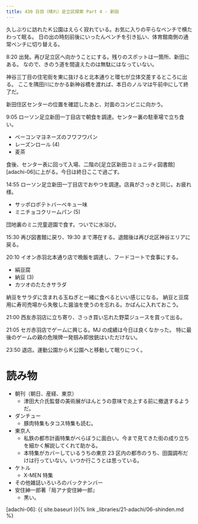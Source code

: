 ```yaml
---
title: 430 日目（晴れ）足立区探索 Part 4 - 新田
---
```


久しぶりに訪れたＫ公園はえらく寂れている。お気に入りの平らなベンチで横たわって眠る。
日の出の時刻前後にいったんベンチを引き払い、体育館南側の通常ベンチに切り替える。

8:20 出発。再び足立区へ向かうことにする。残りのスポットは一箇所、新田にある。
なので、きのう道を間違えたのは無駄にはなっていない。

神谷三丁目の住宅街を東に抜けると北本通りと環七が立体交差するところに出る。
ここを隅田川にかかる新神谷橋を渡れば、本日のノルマは午前中にして終了だ。

新田住区センターの位置を確認したあと、対面のコンビニに向かう。

9:05 ローソン足立新田一丁目店で朝食を調達。センター裏の駐車場で立ち食い。

* ベーコンマヨネーズのフワフワパン
* レーズンロール (4)
* 麦茶

食後、センター表に回って入場、二階の[足立区新田コミュニティ図書館][adachi-06]に上がる。今日は終日ここで過ごす。

14:55 ローソン足立新田一丁目店でおやつを調達。店員がさっきと同じ。お疲れ様。

* サッポロポテトバーベキュー味
* ミニチョコクリームパン (5)

団地裏のミニ児童遊園で食す。ついでに水浴び。

15:30 再び図書館に戻り、19:30 まで滞在する。退館後は再び北区神谷エリアに戻る。

20:10 イオン赤羽北本通り店で晩飯を調達し、フードコートで食事にする。

* 絹豆腐
* 納豆 (3)
* カツオのたたきサラダ

納豆をサラダに含まれる玉ねぎと一緒に食べるといい感じになる。
納豆と豆腐用に寿司売場から失敬した醤油を使うのを忘れる。かばんに入れておこう。

21:00 西友赤羽店に立ち寄り、さっき買い忘れた野菜ジュースを買って出る。

21:05 セガ赤羽店でゲームに興じる。MJ の成績は今日は良くなかった。
特に最後のゲームの親の危険牌一発掴み即放銃はいただけない。

23:50 退店。運動公園からＫ公園へと移動して眠りにつく。

# 読み物

* 朝刊（朝日、産経、東京）
  * 津田大介氏監督の美術展がほんとうの意味で炎上する前に撤退するようだ。
* ダンチュー
  * 豚肉特集もタコス特集も読む。
* 東京人
  * 私鉄の都市計画特集がべらぼうに面白い。今まで見てきた街の成り立ちを細かく解説してくれて助かる。
  * 本特集がカバーしているうちの東京 23 区内の都市のうち、田園調布だけは行っていない。いつか行こうとは思っている。
* ケトル
  * X-MEN 特集
* その他雑誌いろいろのバックナンバー
* 安住紳一郎著『局アナ安住紳一郎』
  * 黒い。

[adachi-06]: {{ site.baseurl }}{% link _libraries/21-adachi/06-shinden.md %}
